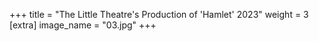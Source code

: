 +++
title = "The Little Theatre's Production of 'Hamlet' 2023"
weight = 3
[extra]
image_name = "03.jpg"
+++
